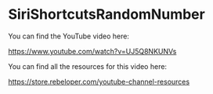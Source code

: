 # SiriShortcutsRandomNumber

You can find the YouTube video here:

https://www.youtube.com/watch?v=UJ5Q8NKUNVs

You can find all the resources for this video here: 

https://store.rebeloper.com/youtube-channel-resources
